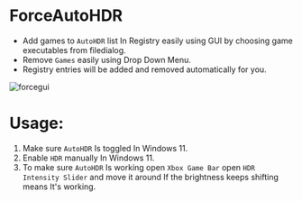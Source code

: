 # ForceAutoHDR


- Add games to `AutoHDR` list In Registry easily using GUI by choosing game executables from filedialog.
- Remove `Games` easily using Drop Down Menu.
- Registry entries will be added and removed automatically for you.



![forcegui](https://github.com/7gxycn08/ForceAutoHDR/assets/121936658/8f62b984-d146-4b3e-a8ea-8ce99d834f91)




# Usage:
1. Make sure `AutoHDR` Is toggled In Windows 11.
2. Enable `HDR` manually In Windows 11.
3. To make sure `AutoHDR` Is working open `Xbox Game Bar` open `HDR Intensity Slider` and move it around If the brightness keeps shifting means It's working.
